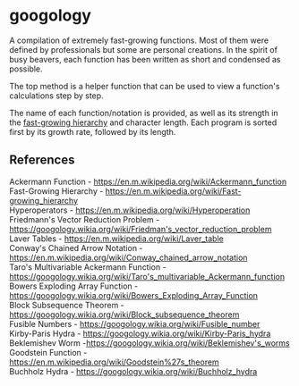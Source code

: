 # googology
A compilation of extremely fast-growing functions. Most of them were defined by professionals but some are personal creations. In the spirit of busy beavers, each function has been written as short and condensed as possible.

The top method is a helper function that can be used to view a function's calculations step by step.

The name of each function/notation is provided, as well as its strength in the <a href="https://en.m.wikipedia.org/wiki/Fast-growing_hierarchy">fast-growing hierarchy</a> and character length. Each program is sorted first by its growth rate, followed by its length.

## References
Ackermann Function - https://en.m.wikipedia.org/wiki/Ackermann_function<br>
Fast-Growing Hierarchy - https://en.m.wikipedia.org/wiki/Fast-growing_hierarchy<br>
Hyperoperators - https://en.m.wikipedia.org/wiki/Hyperoperation<br>
Friedmann's Vector Reduction Problem - https://googology.wikia.org/wiki/Friedman's_vector_reduction_problem<br>
Laver Tables - https://en.m.wikipedia.org/wiki/Laver_table<br>
Conway's Chained Arrow Notation - https://en.m.wikipedia.org/wiki/Conway_chained_arrow_notation<br>
Taro's Multivariable Ackermann Function - https://googology.wikia.org/wiki/Taro's_multivariable_Ackermann_function<br>
Bowers Exploding Array Function - https://googology.wikia.org/wiki/Bowers_Exploding_Array_Function<br>
Block Subsequence Theorem - https://googology.wikia.org/wiki/Block_subsequence_theorem<br>
Fusible Numbers - https://googology.wikia.org/wiki/Fusible_number<br>
Kirby-Paris Hydra - https://googology.wikia.org/wiki/Kirby-Paris_hydra<br>
Beklemishev Worm -https://googology.wikia.org/wiki/Beklemishev's_worms<br>
Goodstein Function - https://en.m.wikipedia.org/wiki/Goodstein%27s_theorem<br>
Buchholz Hydra - https://googology.wikia.org/wiki/Buchholz_hydra
